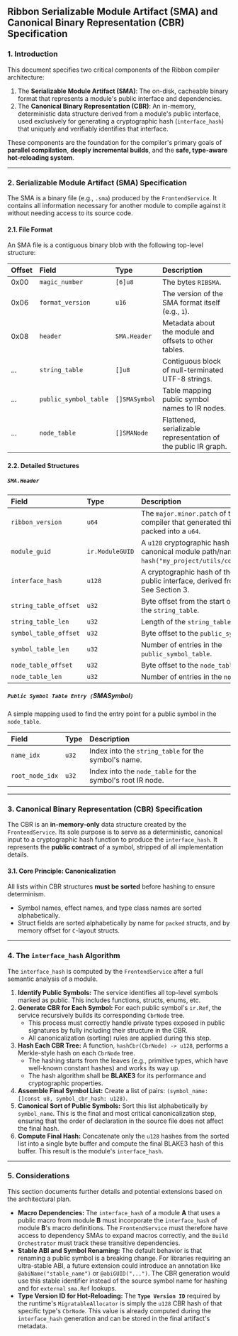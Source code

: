 ## Ribbon Serializable Module Artifact (SMA) and Canonical Binary Representation (CBR) Specification

### 1. Introduction

This document specifies two critical components of the Ribbon compiler architecture:

1.  The **Serializable Module Artifact (SMA)**: The on-disk, cacheable binary format that represents a module's public
    interface and dependencies.
2.  The **Canonical Binary Representation (CBR)**: An in-memory, deterministic data structure derived from a module's
    public interface, used exclusively for generating a cryptographic hash (`interface_hash`) that uniquely and
    verifiably identifies that interface.

These components are the foundation for the compiler's primary goals of **parallel compilation**, **deeply incremental
builds**, and the **safe, type-aware hot-reloading system**.

---

### 2. Serializable Module Artifact (SMA) Specification

The SMA is a binary file (e.g., `.sma`) produced by the `FrontendService`. It contains all information necessary for
another module to compile against it without needing access to its source code.

#### 2.1. File Format

An SMA file is a contiguous binary blob with the following top-level structure:

| Offset | Field                | Type          | Description                                                    |
| :----- | :------------------- | :------------ | :------------------------------------------------------------- |
| 0x00   | `magic_number`       | `[6]u8`       | The bytes `RIBSMA`.                                            |
| 0x06   | `format_version`     | `u16`         | The version of the SMA format itself (e.g., `1`).              |
| 0x08   | `header`             | `SMA.Header`  | Metadata about the module and offsets to other tables.         |
| ...    | `string_table`       | `[]u8`        | Contiguous block of null-terminated UTF-8 strings.             |
| ...    | `public_symbol_table`| `[]SMASymbol` | Table mapping public symbol names to IR nodes.                 |
| ...    | `node_table`         | `[]SMANode`   | Flattened, serializable representation of the public IR graph. |

#### 2.2. Detailed Structures

##### `SMA.Header`

| Field                 | Type           | Description                                                                                                   |
| :-------------------- | :------------- | :------------------------------------------------------------------------------------------------------------ |
| `ribbon_version`      | `u64`          | The `major.minor.patch` of the Ribbon compiler that generated this artifact, packed into a `u64`.             |
| `module_guid`         | `ir.ModuleGUID`| A `u128` cryptographic hash of the canonical module path/name (e.g., `hash("my_project/utils/collections")`). |
| `interface_hash`      | `u128`         | A cryptographic hash of the module's public interface, derived from its CBR. See Section 3.                   |
| `string_table_offset` | `u32`          | Byte offset from the start of the file to the `string_table`.                                                 |
| `string_table_len`    | `u32`          | Length of the `string_table` in bytes.                                                                        |
| `symbol_table_offset` | `u32`          | Byte offset to the `public_symbol_table`.                                                                     |
| `symbol_table_len`    | `u32`          | Number of entries in the `public_symbol_table`.                                                               |
| `node_table_offset`   | `u32`          | Byte offset to the `node_table`.                                                                              |
| `node_table_len`      | `u32`          | Number of entries in the `node_table`.                                                                        |

##### `Public Symbol Table Entry (`SMASymbol`)`

A simple mapping used to find the entry point for a public symbol in the `node_table`.

| Field             | Type  | Description                                                |
| :---------------- | :---- | :--------------------------------------------------------- |
| `name_idx`        | `u32` | Index into the `string_table` for the symbol's name.       |
| `root_node_idx`   | `u32` | Index into the `node_table` for the symbol's root IR node. |

---

### 3. Canonical Binary Representation (CBR) Specification

The CBR is an **in-memory-only** data structure created by the `FrontendService`. Its sole purpose is to serve as a
deterministic, canonical input to a cryptographic hash function to produce the `interface_hash`. It represents the
**public contract** of a symbol, stripped of all implementation details.

#### 3.1. Core Principle: Canonicalization

All lists within CBR structures **must be sorted** before hashing to ensure determinism.

*   Symbol names, effect names, and type class names are sorted alphabetically.
*   Struct fields are sorted alphabetically by name for `packed` structs, and by memory offset for `C`-layout structs.

---

### 4. The `interface_hash` Algorithm

The `interface_hash` is computed by the `FrontendService` after a full semantic analysis of a module.

1.  **Identify Public Symbols:** The service identifies all top-level symbols marked as public. This includes functions, structs, enums, etc.
2.  **Generate CBR for Each Symbol:** For each public symbol's `ir.Ref`, the service recursively builds its corresponding `CbrNode` tree.
    *   This process must correctly handle private types exposed in public signatures by fully including their structure in the CBR.
    *   All canonicalization (sorting) rules are applied during this step.
3.  **Hash Each CBR Tree:** A function, `hashCbr(CbrNode) -> u128`, performs a Merkle-style hash on each `CbrNode` tree.
    *   The hashing starts from the leaves (e.g., primitive types, which have well-known constant hashes) and works its way up.
    *   The hash algorithm shall be **BLAKE3** for its performance and cryptographic properties.
4.  **Assemble Final Symbol List:** Create a list of pairs: `(symbol_name: []const u8, symbol_cbr_hash: u128)`.
5.  **Canonical Sort of Public Symbols:** Sort this list alphabetically by `symbol_name`. This is the final and most
    critical canonicalization step, ensuring that the order of declaration in the source file does not affect the final
    hash.
6.  **Compute Final Hash:** Concatenate only the `u128` hashes from the sorted list into a single byte buffer and
    compute the final BLAKE3 hash of this buffer. This result is the module's `interface_hash`.

---

### 5. Considerations

This section documents further details and potential extensions based on the architectural plan.

*   **Macro Dependencies:** The `interface_hash` of a module **A** that uses a public macro from module **B** must
    incorporate the `interface_hash` of module **B**'s macro definitions. The `FrontendService` must therefore have
    access to dependency SMAs to expand macros correctly, and the `Build Orchestrator` must track these transitive
    dependencies.
*   **Stable ABI and Symbol Renaming:** The default behavior is that renaming a public symbol is a breaking change. For
    libraries requiring an ultra-stable ABI, a future extension could introduce an annotation like
    `@abiName("stable_name")` or `@abiGUID("...")`. The CBR generation would use this stable identifier instead of the
    source symbol name for hashing and for `external` `sma.Ref` lookups.
*   **Type Version ID for Hot-Reloading:** The **`Type Version ID`** required by the runtime's `MigratableAllocator` is
    simply the `u128` CBR hash of that specific type's `CbrNode`. This value is already computed during the
    `interface_hash` generation and can be stored in the final artifact's metadata.